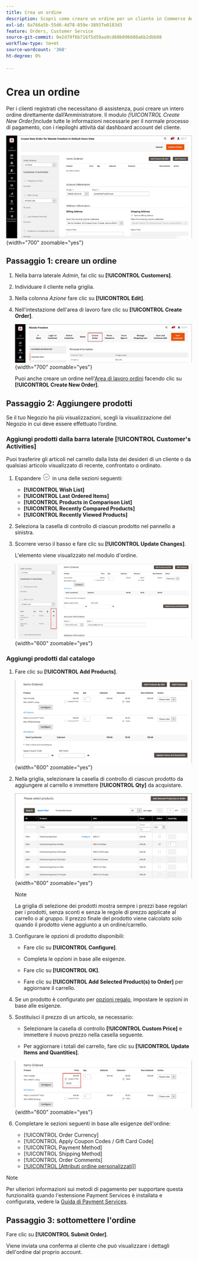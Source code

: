 ```yaml
---
title: Crea un ordine
description: Scopri come creare un ordine per un cliente in Commerce Admin.
exl-id: 8a766a5b-55d6-4d78-859e-38937e0183d3
feature: Orders, Customer Service
source-git-commit: 0e2d79f6b716f5d59aa9cd60b096608a6b2dbb98
workflow-type: tm+mt
source-wordcount: '368'
ht-degree: 0%

---
```


# Crea un ordine

Per i clienti registrati che necessitano di assistenza, puoi creare un intero ordine direttamente dall’Amministratore. Il modulo _[!UICONTROL Create New Order]_&#x200B;include tutte le informazioni necessarie per il normale processo di pagamento, con i riepiloghi attività dal dashboard account del cliente.

![Crea un ordine per un cliente](./assets/create-new-order.png){width="700" zoomable="yes"}

## Passaggio 1: creare un ordine

1. Nella barra laterale _Admin_, fai clic su **[!UICONTROL Customers]**.

1. Individuare il cliente nella griglia.

1. Nella colonna _Azione_ fare clic su **[!UICONTROL Edit]**.

1. Nell&#39;intestazione dell&#39;area di lavoro fare clic su **[!UICONTROL Create Order]**.

   ![Intestazione Workspace](./assets/order-create-buttons.png){width="700" zoomable="yes"}

   Puoi anche creare un ordine nell&#39;[Area di lavoro ordini](orders.md#orders-workspace) facendo clic su **[!UICONTROL Create New Order]**.

## Passaggio 2: Aggiungere prodotti

Se il tuo Negozio ha più visualizzazioni, scegli la visualizzazione del Negozio in cui deve essere effettuato l’ordine.

### Aggiungi prodotti dalla barra laterale [!UICONTROL Customer's Activities]

Puoi trasferire gli articoli nel carrello dalla lista dei desideri di un cliente o da qualsiasi articolo visualizzato di recente, confrontato o ordinato.

1. Espandere ![Selettore di espansione](../assets/icon-display-expand.png) in una delle sezioni seguenti:

   - **[!UICONTROL Wish List]**
   - **[!UICONTROL Last Ordered Items]**
   - **[!UICONTROL Products in Comparison List]**
   - **[!UICONTROL Recently Compared Products]**
   - **[!UICONTROL Recently Viewed Products]**

1. Seleziona la casella di controllo di ciascun prodotto nel pannello a sinistra.

1. Scorrere verso il basso e fare clic su **[!UICONTROL Update Changes]**.

   L&#39;elemento viene visualizzato nel modulo d&#39;ordine.

   ![Aggiungi al carrello](./assets/create-order-add-wishlist.png){width="600" zoomable="yes"}

### Aggiungi prodotti dal catalogo

1. Fare clic su **[!UICONTROL Add Products]**.

   ![Aggiungi prodotti](./assets/account-add-wishlist-product.png){width="600" zoomable="yes"}

1. Nella griglia, selezionare la casella di controllo di ciascun prodotto da aggiungere al carrello e immettere **[!UICONTROL Qty]** da acquistare.

   ![Seleziona prodotti](./assets/create-order-from-catalog.png){width="600" zoomable="yes"}

   >[!NOTE]
   >
   >La griglia di selezione dei prodotti mostra sempre i prezzi base regolari per i prodotti, senza sconti e senza le regole di prezzo applicate al carrello o al gruppo. Il prezzo finale del prodotto viene calcolato solo quando il prodotto viene aggiunto a un ordine/carrello.

1. Configurare le opzioni di prodotto disponibili:

   - Fare clic su **[!UICONTROL Configure]**.

   - Completa le opzioni in base alle esigenze.

   - Fare clic su **[!UICONTROL OK]**.

   - Fare clic su **[!UICONTROL Add Selected Product(s) to Order]** per aggiornare il carrello.

1. Se un prodotto è configurato per [opzioni regalo](../catalog/product-gift-options.md), impostare le opzioni in base alle esigenze.

1. Sostituisci il prezzo di un articolo, se necessario:

   - Selezionare la casella di controllo **[!UICONTROL Custom Price]** e immettere il nuovo prezzo nella casella seguente.

   - Per aggiornare i totali del carrello, fare clic su **[!UICONTROL Update Items and Quantities]**.

   ![Prezzo personalizzato](./assets/create-order-custom-price.png){width="600" zoomable="yes"}

1. Completare le sezioni seguenti in base alle esigenze dell&#39;ordine:

   - [!UICONTROL Order Currency]
   - [!UICONTROL Apply Coupon Codes / Gift Card Code]
   - [!UICONTROL Payment Method]
   - [!UICONTROL Shipping Method]
   - [!UICONTROL Order Comments]
   - [[!UICONTROL [Attributi ordine personalizzati]]](../stores-purchase/order-processing.md#custom-order-attributes)

>[!NOTE]
>
>Per ulteriori informazioni sui metodi di pagamento per supportare questa funzionalità quando l&#39;estensione Payment Services è installata e configurata, vedere la [Guida di Payment Services](https://experienceleague.adobe.com/it/docs/commerce/payment-services/guide-overview).

## Passaggio 3: sottomettere l&#39;ordine

Fare clic su **[!UICONTROL Submit Order]**.

Viene inviata una conferma al cliente che può visualizzare i dettagli dell&#39;ordine dal proprio account.
